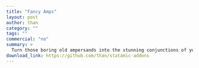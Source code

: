 ```yaml
---
title: "Fancy Amps"
layout: post
author: than
category: ""
tags: ""
commercial: "no"
summary: >
  Turn those boring old ampersands into the stunning conjunctions of your dreams.
download_link: https://github.com/than/statamic-addons
---
```

